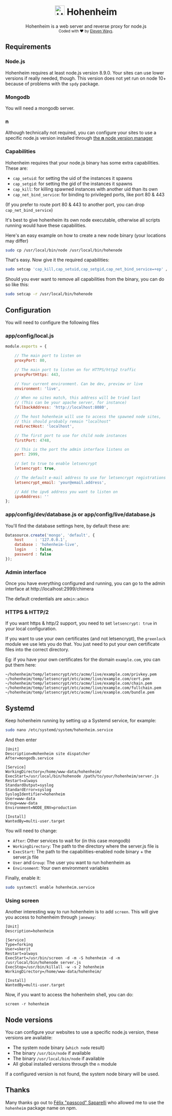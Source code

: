 <h1 align="center">
  <img src="https://raw.githubusercontent.com/11ways/hohenheim/master/app/assets/images/startup.svg" width=30 alt="Hohenheim logo"/>
  <b>Hohenheim</b>
</h1>
<div align="center">
  Hohenheim is a web server and reverse proxy for node.js
</div>
<div align="center">
  <sub>
    Coded with ❤️ by <a href="#authors">Eleven Ways</a>.
  </sub>
</div>

## Requirements

### Node.js

Hohenheim requires at least node.js version 8.9.0. Your sites can use lower versions if really needed, though.
This version does not yet run on node 10+ because of problems with the `spdy` package.

### Mongodb

You will need a mongodb server.

### n

Although technically not required, you can configure your sites to use a specific node.js version installed through [the **n** node version manager](https://github.com/tj/n)

### Capabilities

Hohenheim requires that your node.js binary has some extra capabilities. These are:

* `cap_setuid`: for setting the uid of the instances it spawns
* `cap_setgid`: for setting the gid of the instances it spawns
* `cap_kill`: for killing spawned instances with another uid than its own
* `cap_net_bind_service`: for binding to privileged ports, like port 80 & 443

(If you prefer to route port 80 & 443 to another port, you can drop `cap_net_bind_service`)

It's best to give hohenheim its own node executable, otherwise all scripts running would have these capabilities.

Here's an easy example on how to create a new node binary (your locations may differ)

```bash
sudo cp /usr/local/bin/node /usr/local/bin/hohenode
```

That's easy. Now give it the required capabilities:

```bash
sudo setcap 'cap_kill,cap_setuid,cap_setgid,cap_net_bind_service=+ep' /usr/local/bin/hohenode
```

Should you ever want to remove all capabilities from the binary, you can do so like this:

```bash
sudo setcap -r /usr/local/bin/hohenode
```

## Configuration

You will need to configure the following files

### app/config/local.js

```javascript
module.exports = {

    // The main port to listen on
    proxyPort: 80,

    // The main port to listen on for HTTPS/http2 traffic
    proxyPortHttps: 443,

    // Your current environment. Can be dev, preview or live
    environment: 'live',

    // When no sites match, this address will be tried last
    // (This can be your apache server, for instance)
    fallbackAddress: 'http://localhost:8080',

    // The host hohenheim will use to access the spawned node sites,
    // this should probably remain "localhost"
    redirectHost: 'localhost',

    // The first port to use for child node instances
    firstPort: 4748,

    // This is the port the admin interface listens on
    port: 2999,

    // Set to true to enable letsencrypt
    letsencrypt: true,

    // The default e-mail address to use for letsencrypt registrations
    letsencrypt_email: 'your@email.address',

    // Add the ipv6 address you want to listen on
    ipv6Address: ''
};
```

### app/config/dev/database.js or app/config/live/database.js

You'll find the database settings here, by default these are:

```javascript
Datasource.create('mongo', 'default', {
    host     : '127.0.0.1',
    database : 'hohenheim-live',
    login    : false,
    password : false
});
```

### Admin interface

Once you have everything configured and running, you can go to the admin interface at http://localhost:2999/chimera

The default credentials are `admin:admin`

### HTTPS & HTTP/2

If you want https & http/2 support, you need to set `letsencrypt: true` in your local configuration.

If you want to use your own certificates (and not letsencrypt), the `greenlock` module we use lets you do that.
You just need to put your own certificate files into the correct directory.

Eg: if you have your own certificates for the domain `example.com`, you can put them here:

```
~/hohenheim/temp/letsencrypt/etc/acme/live/example.com/privkey.pem
~/hohenheim/temp/letsencrypt/etc/acme/live/example.com/cert.pem
~/hohenheim/temp/letsencrypt/etc/acme/live/example.com/chain.pem
~/hohenheim/temp/letsencrypt/etc/acme/live/example.com/fullchain.pem
~/hohenheim/temp/letsencrypt/etc/acme/live/example.com/bundle.pem
```

## Systemd

Keep hohenheim running by setting up a Systemd service, for example:

```bash
sudo nano /etc/systemd/system/hohenheim.service
```

And then enter

```
[Unit]
Description=Hohenheim site dispatcher
After=mongodb.service

[Service]
WorkingDirectory=/home/www-data/hohenheim/
ExecStart=/usr/local/bin/hohenode /path/to/your/hohenheim/server.js
Restart=always
StandardOutput=syslog
StandardError=syslog
SyslogIdentifier=hohenheim
User=www-data
Group=www-data
Environment=NODE_ENV=production

[Install]
WantedBy=multi-user.target
```

You will need to change:

* `After`: Other services to wait for (in this case mongodb)
* `WorkingDirectory`: The path to the directory where the server.js file is
* `ExecStart`: The path to the capabilities-enabled node binary + the server.js file
* `User` and `Group`: The user you want to run hohenheim as
* `Environment`: Your own environment variables

Finally, enable it:

```bash
sudo systemctl enable hohenheim.service
```

### Using screen

Another interesting way to run hohenheim is to add `screen`. This will give you access to hohenheim through `janeway`:

```
[Unit]
Description=hohenheim

[Service]
Type=forking
User=skerit
Restart=always
ExecStart=/usr/bin/screen -d -m -S hohenheim -d -m /usr/local/bin/hohenode server.js
ExecStop=/usr/bin/killall -w -s 2 hohenheim
WorkingDirectory=/home/www-data/hohenheim/

[Install]
WantedBy=multi-user.target
```

Now, if you want to access the hohenheim shell, you can do:

```
screen -r hohenheim
```

## Node versions

You can configure your websites to use a specific node.js version, these versions are available:

* The system node binary (`which node` result)
* The binary `/usr/bin/node` if available
* The binary `/usr/local/bin/node` if available
* All global installed versions through the `n` module

If a configured version is not found, the system node binary will be used.

## Thanks

Many thanks go out to [Félix "passcod" Saparelli](https://github.com/passcod) who allowed me to use the `hohenheim` package name on npm.